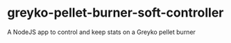 # greyko-pellet-burner-soft-controller
A NodeJS app to control and keep stats on a Greyko pellet burner
